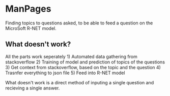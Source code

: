# ManPages


Finding topics to questions asked, to be able to feed a question on the MicroSoft R-NET model.


## What doesn't work?

All the parts work seperately
	1) Automated data gathering from stackoverflow
	2) Training of model and prediction of topics of the questions
	3) Get context from stackoverflow, based on the topic and the question
	4) Trasnfer everything to json file
	5) Feed into R-NET model

What doesn't work is a direct method of inputing a single question and recieving a single answer.









